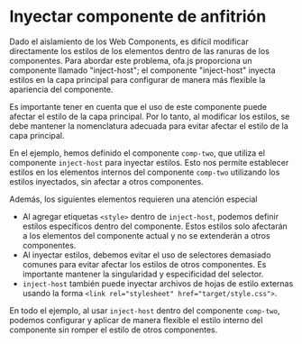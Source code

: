 <template is="exm-article">
<a href="../../publics/examples/inject-host/demo.html" preview></a>
<a href="../../publics/examples/inject-host/comp-one.html"></a>
<a href="../../publics/examples/inject-host/comp-two.html" main></a>
</template>

# Inyectar componente de anfitrión

Dado el aislamiento de los Web Components, es difícil modificar directamente los estilos de los elementos dentro de las ranuras de los componentes. Para abordar este problema, ofa.js proporciona un componente llamado "inject-host"; el componente "inject-host" inyecta estilos en la capa principal para configurar de manera más flexible la apariencia del componente.

Es importante tener en cuenta que el uso de este componente puede afectar el estilo de la capa principal. Por lo tanto, al modificar los estilos, se debe mantener la nomenclatura adecuada para evitar afectar el estilo de la capa principal.

En el ejemplo, hemos definido el componente `comp-two`, que utiliza el componente `inject-host` para inyectar estilos. Esto nos permite establecer estilos en los elementos internos del componente `comp-two` utilizando los estilos inyectados, sin afectar a otros componentes.

Además, los siguientes elementos requieren una atención especial

- Al agregar etiquetas `<style>` dentro de `inject-host`, podemos definir estilos específicos dentro del componente. Estos estilos solo afectarán a los elementos del componente actual y no se extenderán a otros componentes.
- Al inyectar estilos, debemos evitar el uso de selectores demasiado comunes para evitar afectar los estilos de otros componentes. Es importante mantener la singularidad y especificidad del selector.
- `inject-host` también puede inyectar archivos de hojas de estilo externas usando la forma `<link rel="stylesheet" href="target/style.css">`.

En todo el ejemplo, al usar `inject-host` dentro del componente `comp-two`, podemos configurar y aplicar de manera flexible el estilo interno del componente sin romper el estilo de otros componentes.
